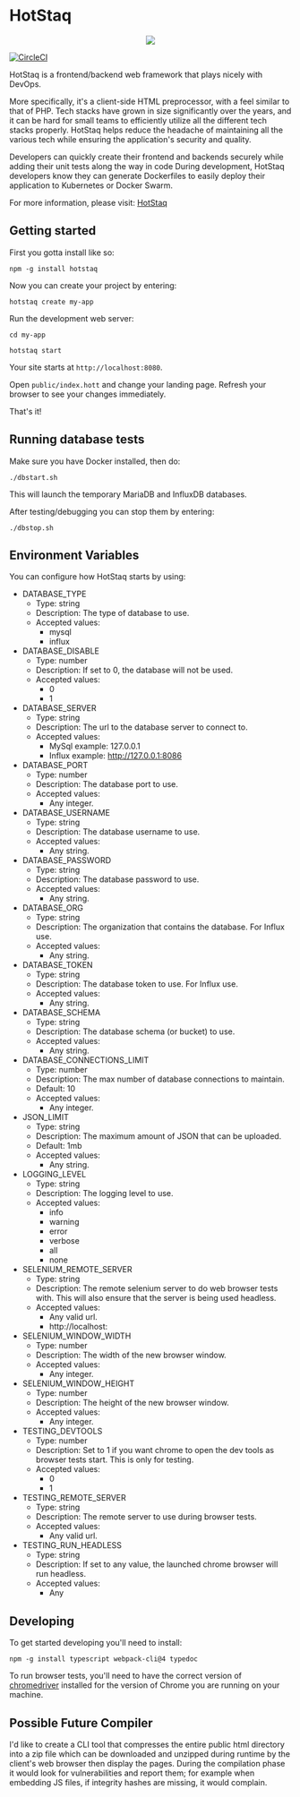# HotStaq
<p align = "center">
	<img src = "https://www.hotstaq.com/img/hotstaq-logo.png" />
</p>

[![CircleCI](https://circleci.com/gh/OurFreeLight/HotStaq.svg?style=shield)](https://app.circleci.com/pipelines/github/OurFreeLight/HotStaq)

HotStaq is a frontend/backend web framework that plays nicely with DevOps.

More specifically, it's a client-side HTML preprocessor, with a feel similar to that of PHP. Tech stacks have grown in size significantly over the years, and it can be hard for small teams to efficiently utilize all the different tech stacks properly. HotStaq helps reduce the headache of maintaining all the various tech while ensuring the application's security and quality.

Developers can quickly create their frontend and backends securely while adding their unit tests along the way in code During development, HotStaq developers know they can generate Dockerfiles to easily deploy their application to Kubernetes or Docker Swarm.

For more information, please visit: [HotStaq](https://hotstaq.com)

## Getting started
First you gotta install like so:
```console
npm -g install hotstaq
```

Now you can create your project by entering:
```console
hotstaq create my-app
```

Run the development web server:

```console
cd my-app

hotstaq start
```

Your site starts at `http://localhost:8080`.

Open `public/index.hott` and change your landing page. Refresh your browser to see your changes immediately.

That's it!

## Running database tests
Make sure you have Docker installed, then do:
```console
./dbstart.sh
```

This will launch the temporary MariaDB and InfluxDB databases.

After testing/debugging you can stop them by entering:
```console
./dbstop.sh
```

## Environment Variables
You can configure how HotStaq starts by using:
* DATABASE_TYPE
	* Type: string
	* Description: The type of database to use.
	* Accepted values:
		* mysql
		* influx
* DATABASE_DISABLE
	* Type: number
	* Description: If set to 0, the database will not be used.
	* Accepted values:
		* 0
		* 1
* DATABASE_SERVER
	* Type: string
	* Description: The url to the database server to connect to.
	* Accepted values:
		* MySql example: 127.0.0.1
		* Influx example: http://127.0.0.1:8086
* DATABASE_PORT
	* Type: number
	* Description: The database port to use.
	* Accepted values:
		* Any integer.
* DATABASE_USERNAME
	* Type: string
	* Description: The database username to use.
	* Accepted values:
		* Any string.
* DATABASE_PASSWORD
	* Type: string
	* Description: The database password to use.
	* Accepted values:
		* Any string.
* DATABASE_ORG
	* Type: string
	* Description: The organization that contains the database. For Influx use.
	* Accepted values:
		* Any string.
* DATABASE_TOKEN
	* Type: string
	* Description: The database token to use. For Influx use.
	* Accepted values:
		* Any string.
* DATABASE_SCHEMA
	* Type: string
	* Description: The database schema (or bucket) to use.
	* Accepted values:
		* Any string.
* DATABASE_CONNECTIONS_LIMIT
	* Type: number
	* Description: The max number of database connections to maintain.
	* Default: 10
	* Accepted values:
		* Any integer.
* JSON_LIMIT
	* Type: string
	* Description: The maximum amount of JSON that can be uploaded.
	* Default: 1mb
	* Accepted values:
		* Any string.
* LOGGING_LEVEL
	* Type: string
	* Description: The logging level to use.
	* Accepted values:
		* info
		* warning
		* error
		* verbose
		* all
		* none
* SELENIUM_REMOTE_SERVER
	* Type: string
	* Description: The remote selenium server to do web browser tests with. This will also ensure that the server is being used headless.
	* Accepted values:
		* Any valid url.
		* http://localhost:
* SELENIUM_WINDOW_WIDTH
	* Type: number
	* Description: The width of the new browser window.
	* Accepted values:
		* Any integer.
* SELENIUM_WINDOW_HEIGHT
	* Type: number
	* Description: The height of the new browser window.
	* Accepted values:
		* Any integer.
* TESTING_DEVTOOLS
	* Type: number
	* Description: Set to 1 if you want chrome to open the dev tools as browser tests start. This is only for testing.
	* Accepted values:
		* 0
		* 1
* TESTING_REMOTE_SERVER
	* Type: string
	* Description: The remote server to use during browser tests.
	* Accepted values:
		* Any valid url.
* TESTING_RUN_HEADLESS
	* Type: string
	* Description: If set to any value, the launched chrome browser will run headless.
	* Accepted values:
		* Any

## Developing
To get started developing you'll need to install:
```console
npm -g install typescript webpack-cli@4 typedoc
```

To run browser tests, you'll need to have the correct version of [chromedriver](https://chromedriver.chromium.org/) installed for the version of Chrome you are running on your machine.

## Possible Future Compiler
I'd like to create a CLI tool that compresses the entire public html directory into a zip file which can be downloaded and unzipped during runtime by the client's web browser then display the pages. During the compilation phase it would look for vulnerabilities and report them; for example when embedding JS files, if integrity hashes are missing, it would complain.
